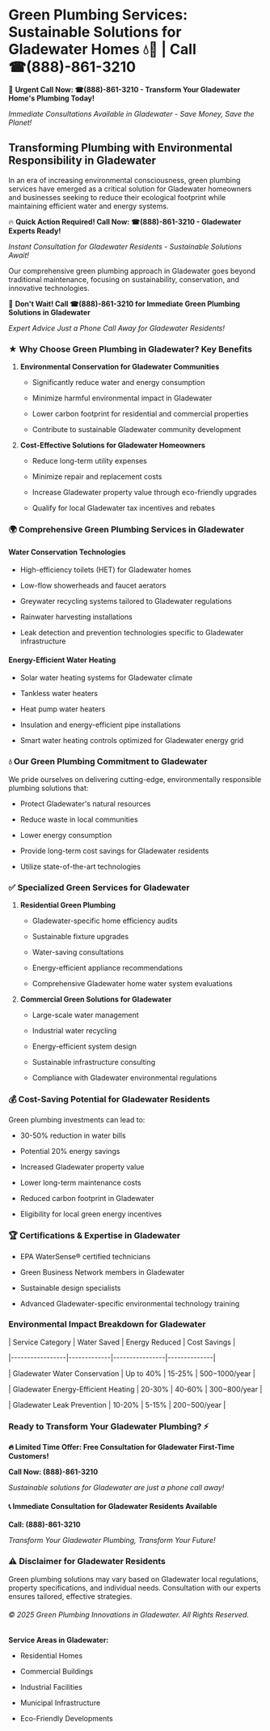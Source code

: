 # Green Plumbing Services: Sustainable Solutions for Gladewater Homes 💧🌿 | Call ☎(888)-861-3210

🚨 **Urgent Call Now: ☎(888)-861-3210 - Transform Your Gladewater Home's Plumbing Today!**
*Immediate Consultations Available in Gladewater - Save Money, Save the Planet!*

## Transforming Plumbing with Environmental Responsibility in Gladewater

In an era of increasing environmental consciousness, green plumbing services have emerged as a critical solution for Gladewater homeowners and businesses seeking to reduce their ecological footprint while maintaining efficient water and energy systems. 

🔥 **Quick Action Required! Call Now: ☎(888)-861-3210 - Gladewater Experts Ready!**
*Instant Consultation for Gladewater Residents - Sustainable Solutions Await!*

Our comprehensive green plumbing approach in Gladewater goes beyond traditional maintenance, focusing on sustainability, conservation, and innovative technologies.

🚨 **Don't Wait! Call ☎(888)-861-3210 for Immediate Green Plumbing Solutions in Gladewater**
*Expert Advice Just a Phone Call Away for Gladewater Residents!*

### ★ Why Choose Green Plumbing in Gladewater? Key Benefits

1. **Environmental Conservation for Gladewater Communities** 
   - Significantly reduce water and energy consumption
   - Minimize harmful environmental impact in Gladewater
   - Lower carbon footprint for residential and commercial properties
   - Contribute to sustainable Gladewater community development

2. **Cost-Effective Solutions for Gladewater Homeowners** 
   - Reduce long-term utility expenses
   - Minimize repair and replacement costs
   - Increase Gladewater property value through eco-friendly upgrades
   - Qualify for local Gladewater tax incentives and rebates

### 🌍 Comprehensive Green Plumbing Services in Gladewater

#### Water Conservation Technologies
- High-efficiency toilets (HET) for Gladewater homes
- Low-flow showerheads and faucet aerators
- Greywater recycling systems tailored to Gladewater regulations
- Rainwater harvesting installations
- Leak detection and prevention technologies specific to Gladewater infrastructure

#### Energy-Efficient Water Heating
- Solar water heating systems for Gladewater climate
- Tankless water heaters
- Heat pump water heaters
- Insulation and energy-efficient pipe installations
- Smart water heating controls optimized for Gladewater energy grid

### 💧 Our Green Plumbing Commitment to Gladewater

We pride ourselves on delivering cutting-edge, environmentally responsible plumbing solutions that:
- Protect Gladewater's natural resources
- Reduce waste in local communities
- Lower energy consumption
- Provide long-term cost savings for Gladewater residents
- Utilize state-of-the-art technologies

### ✅ Specialized Green Services for Gladewater

1. **Residential Green Plumbing**
   - Gladewater-specific home efficiency audits
   - Sustainable fixture upgrades
   - Water-saving consultations
   - Energy-efficient appliance recommendations
   - Comprehensive Gladewater home water system evaluations

2. **Commercial Green Solutions for Gladewater**
   - Large-scale water management
   - Industrial water recycling
   - Energy-efficient system design
   - Sustainable infrastructure consulting
   - Compliance with Gladewater environmental regulations

### 💰 Cost-Saving Potential for Gladewater Residents

Green plumbing investments can lead to:
- 30-50% reduction in water bills
- Potential 20% energy savings
- Increased Gladewater property value
- Lower long-term maintenance costs
- Reduced carbon footprint in Gladewater
- Eligibility for local green energy incentives

### 🏆 Certifications & Expertise in Gladewater

- EPA WaterSense® certified technicians
- Green Business Network members in Gladewater
- Sustainable design specialists
- Advanced Gladewater-specific environmental technology training

### Environmental Impact Breakdown for Gladewater

| Service Category | Water Saved | Energy Reduced | Cost Savings |
|-----------------|-------------|----------------|--------------|
| Gladewater Water Conservation | Up to 40% | 15-25% | $500-$1000/year |
| Gladewater Energy-Efficient Heating | 20-30% | 40-60% | $300-$800/year |
| Gladewater Leak Prevention | 10-20% | 5-15% | $200-$500/year |

### Ready to Transform Your Gladewater Plumbing? ⚡

**🔥 Limited Time Offer: Free Consultation for Gladewater First-Time Customers!**

**Call Now: (888)-861-3210**
*Sustainable solutions for Gladewater are just a phone call away!*

#### 📞 Immediate Consultation for Gladewater Residents Available

**Call: (888)-861-3210**
*Transform Your Gladewater Plumbing, Transform Your Future!*

### ⚠️ Disclaimer for Gladewater Residents

Green plumbing solutions may vary based on Gladewater local regulations, property specifications, and individual needs. Consultation with our experts ensures tailored, effective strategies.

###### © 2025 Green Plumbing Innovations in Gladewater. All Rights Reserved.

**Service Areas in Gladewater:** 
- Residential Homes
- Commercial Buildings
- Industrial Facilities
- Municipal Infrastructure
- Eco-Friendly Developments